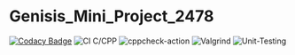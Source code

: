 # Genisis_Mini_Project_2478
[![Codacy Badge](https://app.codacy.com/project/badge/Grade/d8e9c2bd27744c23b2697dee85655663)](https://www.codacy.com/gh/99002478/Genisis_Mini_Project_2478/dashboard?utm_source=github.com&amp;utm_medium=referral&amp;utm_content=99002478/Genisis_Mini_Project_2478&amp;utm_campaign=Badge_Grade)
![CI C/CPP](https://github.com/99002478/Genisis_Mini_Project_2478/workflows/CI/badge.svg)
![cppcheck-action](https://github.com/99002478/Genisis_Mini_Project_2478/workflows/cppcheck-action/badge.svg)
![Valgrind](https://github.com/99002478/Genisis_Mini_Project_2478/workflows/Valgrind/badge.svg)
![Unit-Testing](https://github.com/99002478/Genisis_Mini_Project_2478/workflows/Unit-Testing/badge.svg?branch=master)
